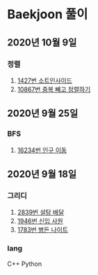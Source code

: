 # Baekjoon 풀이

## 2020년 10월 9일
### 정렬

1. [1427번 소트인사이드](Python/1427.py)
2. [10867번 중복 빼고 정렬하기](Python/10867.py)

## 2020년 9월 25일
### BFS

1. [16234번 인구 이동](Python/16234.py)

## 2020년 9월 18일
### 그리디

1. [2839번 설탕 배달](Cpp/2839.py)
2. [1946번 신입 사원](Python/1946.py)
3. [1783번 병든 나이트](Python/1783.py)

### lang
C++
Python
